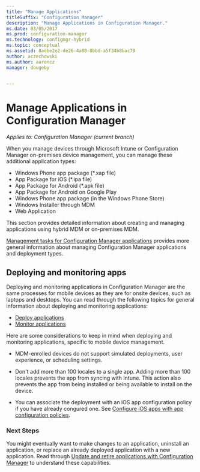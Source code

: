 ```yaml
---
title: "Manage Applications"
titleSuffix: "Configuration Manager"
description: "Manage Applications in Configuration Manager."
ms.date: 03/05/2017
ms.prod: configuration-manager
ms.technology: configmgr-hybrid
ms.topic: conceptual
ms.assetid: 8adbe2e2-de26-4a80-8bbd-a5f34b8bac79
author: aczechowski
ms.author: aaroncz
manager: dougeby


---
```

# Manage Applications in Configuration Manager

*Applies to: Configuration Manager (current branch)*

When you manage devices through Microsoft Intune or Configuration Manager on-premises device management, you can manage these additional application types:
- Windows Phone app package (*.xap file)
- App Package for iOS (*.ipa file)
- App Package for Android (*.apk file)
- App Package for Android on Google Play
- Windows Phone app package (in the Windows Phone Store)
- Windows Installer through MDM
- Web Application

This section provides detailed information about creating and managing applications using hybrid MDM or on-premises MDM.

[Management tasks for Configuration Manager applications](../../apps/deploy-use/management-tasks-applications.md) provides more general information about managing Configuration Manager applications and deployment types.

## Deploying and monitoring apps

Deploying and monitoring applications in Configuration Manager are the same processes for mobile devices as they are for onsite devices, such as laptops and desktops. You can read through the following topics for general information about deploying and monitoring applications:

- [Deploy applications](../../apps/deploy-use/deploy-applications.md)
- [Monitor applications](../../apps/deploy-use/monitor-applications-from-the-console.md)

Here are some considerations to keep in mind when deploying and monitoring applications, specific to mobile device management.

- MDM-enrolled devices do not support simulated deployments, user experience, or scheduling settings.

- Don't add more than 100 locales to a single app. Adding more than 100 locales prevents the app from syncing with Intune. This action also prevents the app from being installed or being available to install on the device.

- You can associate the deployment with an iOS app configuration policy if you have already congured one. See [Configure iOS apps with app configuration policies](configure-ios-apps-with-app-configuration-policies.md).

### Next Steps

You might eventually want to make changes to an application, uninstall an application, or replace an already deployed application with a new application. Read through [Update and retire applications with Configuration Manager](../../apps/deploy-use/update-and-retire-applications.md) to understand these capabilities.
